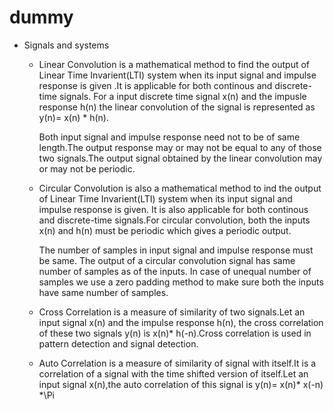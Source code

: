 # dummy
* Signals and systems
  * Linear Convolution is a mathematical method to find the output of Linear Time Invarient(LTI) system when its input signal and impulse response is given .It is applicable for both continous and discrete-time signals. For a input discrete time signal x(n) and the impusle response h(n) the linear convolution of the signal is represented as
y(n)= x(n) * h(n).

    Both input signal and impulse response need not to be of same length.The output response may or may not be equal to any of those two signals.The output signal obtained by the linear convolution may or may not be periodic.

  * Circular Convolution is also a mathematical method to ind the output of Linear Time Invarient(LTI) system when its input signal and impulse response is given. It is also applicable for both continous and discrete-time signals.For circular convolution, both the inputs x(n) and h(n) must be periodic which gives a periodic output.
  
  
    The number of samples in input signal and impulse response must be same.  The output of a circular convolution signal has same number of samples as of the inputs. In case of unequal number of samples we use a zero padding method to make sure both the inputs have same number of samples.
   
  * Cross Correlation is a measure of similarity of two signals.Let an input signal x(n) and the impulse response h(n), the cross correlation of these two signals y(n) is x(n)* h(-n).Cross correlation is used in pattern detection and signal detection.
 
  * Auto Correlation  is a measure of similarity of signal with itself.It is a correlation of a signal with the time shifted version of itself.Let an input signal x(n),the auto correlation of this signal is y(n)= x(n)* x(-n)
  *\Pi
